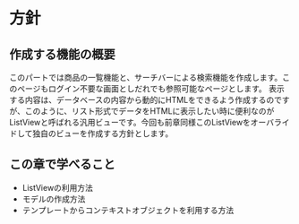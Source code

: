 # 方針

## 作成する機能の概要
このパートでは商品の一覧機能と、サーチバーによる検索機能を作成します。このページもログイン不要な画面としだれでも参照可能なページとします。
表示する内容は、データベースの内容から動的にHTMLをできるよう作成するのですが、このように、リスト形式でデータをHTMLに表示したい時に便利なのがListViewと呼ばれる汎用ビューです。今回も前章同様このListViewをオーバライドして独自のビューを作成する方針とします。

## この章で学べること
* ListViewの利用方法
* モデルの作成方法
* テンプレートからコンテキストオブジェクトを利用する方法
